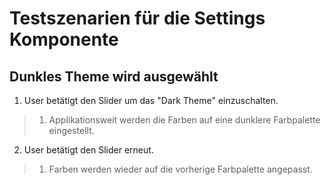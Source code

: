 # Testszenarien für die Settings Komponente

## Dunkles Theme wird ausgewählt

1. User betätigt den Slider um das "Dark Theme" einzuschalten.
> 1. Applikationsweit werden die Farben auf eine dunklere Farbpalette eingestellt.
2. User betätigt den Slider erneut.
> 1. Farben werden wieder auf die vorherige Farbpalette angepasst.